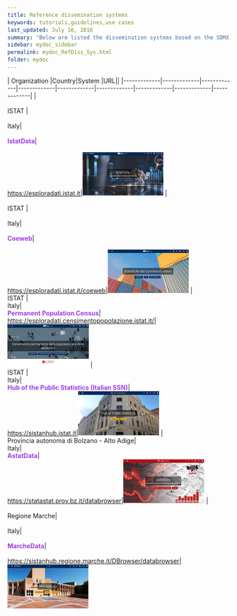 ```yaml
---
title: Reference dissemination systems
keywords: tutorials,guidelines,use cases
last_updated: July 16, 2016
summary: "Below are listed the dissemination systems based on the SDMX ISTAT Toolkit architecture and tools"
sidebar: mydoc_sidebar
permalink: mydoc_RefDiss_Sys.html
folder: mydoc
---
```

| Organization |Country|System |URL||
|-------------|-------------|-------------|-------------|-------------|-------------|-------------|-------------|-------------|
|<br><br>ISTAT |<br><br>Italy|<br><br><b><font color="#9f3de3">IstatData</font></b>|<br><br><a href="https://esploradati.istat.it/" target="_blank">https://esploradati.istat.it</a>|<img src="./images/IstatData_small.png"/>
|<br><br>ISTAT |<br><br>Italy|<br><br><b><font color="#9f3de3">Coeweb</font></b>|<br><br><a href="https://esploradati.istat.it/coeweb" target="_blank">https://esploradati.istat.it/coeweb</a>|<img src="./images/Coeweb_small.png"/>
|<br>ISTAT |<br>Italy|<br><b><font color="#9f3de3">Permanent Population Census</font></b>|<br><a href="https://esploradati.censimentopopolazione.istat.it/" target="_blank">https://esploradati.censimentopopolazione.istat.it/</a>|<img src="./images/CensPop_small.png"/>
|<br>ISTAT |<br>Italy|<br><b><font color="#9f3de3">Hub of the Public Statistics (Italian SSN)</font></b>|<br><a href="https://sistanhub.istat.it" target="_blank">https://sistanhub.istat.it</a>|<img src="./images/Sistanhub_small.png"/>
|<br>Provincia autonoma di Bolzano - Alto Adige|<br>Italy|<br><b><font color="#9f3de3">AstatData</font></b>|<br><a href="https://statastat.prov.bz.it/databrowser" target="_blank">https://statastat.prov.bz.it/databrowser</a>|<img src="./images/astatdata_small.png"/>
|<br><br>Regione Marche|<br><br>Italy|<br><br><b><font color="#9f3de3">MarcheData</font></b>|<br><br><a href=" https://sistanhub.regione.marche.it/DBrowser/databrowser" target="_blank"> https://sistanhub.regione.marche.it/DBrowser/databrowser</a>|<img src="./images/marchedata_small.png"/>
